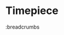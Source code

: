 # Timepiece

:breadcrumbs

[//]: # (TODO: The revival of a set of time-tracking utilities. Partly an exercise in writing time-based visualisations in Vue, partly the beginning of a time-tracking app.)
